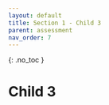 ```yaml
---
layout: default
title: Section 1 - Child 3
parent: assessment
nav_order: 7
---
```


{: .no_toc }

# Child 3
